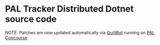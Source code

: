 # PAL Tracker Distributed Dotnet source code

NOTE: Patches are now updated automatically via [QuiltBot](https://github.com/noizwaves/quiltbot) running on [PAL Concourse](https://concourse.pal.pivotal.io/teams/pal-bots/pipelines/pal-tracker-distributed-dotnet-quiltbot)
